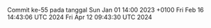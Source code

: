 Commit ke-55 pada tanggal Sun Jan 01 14:00 2023 +0100
Fri Feb 16 14:43:06 UTC 2024
Fri Apr 12 09:43:30 UTC 2024
